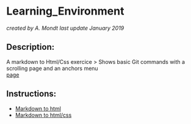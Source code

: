 # Learning_Environment
*created by A. Mondt*
*last update January 2019*

## Description:

A markdown to Html/Css exercice > Shows basic Git commands with a scrolling page and an anchors menu
<br/>
[page](https://amondt.github.io/Learning_Environment/)

## Instructions:

* [Markdown to html](https://github.com/becodeorg/BXL-Lovelace-3.9/blob/master/01-La-prairie/html-css/1-exercice-markdown-to-html.md)
* [Markdown to html/css](https://github.com/becodeorg/BXL-Lovelace-3.9/blob/master/01-La-prairie/html-css/2-exercice-markdown-to-html-and-css.md)
